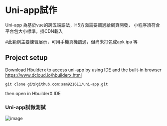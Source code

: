 # Uni-app試作
Uni-app 為基於vue的跨五端語法，H5方面需要調適給網頁開發，
小程序須符合平台包大小標準，掛CDN載入

#此範例主要練習展示，可用手機真機調適，但尚未打包成apk ipa 等
## Project setup
Download Hbulderx to access uni-app by using IDE and the built-in browser 
https://www.dcloud.io/hbuilderx.html
```
git clone git@github.com:sam921611/uni-app.git
```
then open in HbuilderX IDE

### Uni-app試做測試

![image](https://github.com/sam921611/uni-app/blob/master/スクリーンショット%202020-02-18%20午前11.10.42.png)



